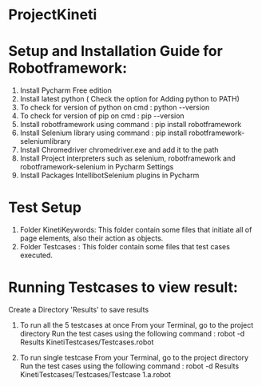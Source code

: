 # ProjectKineti
# Setup and Installation Guide for Robotframework: 
1. Install Pycharm Free edition
2. Install latest python ( Check the option for Adding python to PATH)
3. To check for version of python on cmd : python --version
4. To check for version of pip on cmd : pip --version
5. Install robotframework using command : pip install robotframework
6. Install Selenium library using command : pip install robotframework-seleniumlibrary
7. Install Chromedriver chromedriver.exe and add it to the path
8. Install Project interpreters such as selenium, robotframework and robotframework-selenium in Pycharm Settings
9. Install Packages IntellibotSelenium plugins in Pycharm

# Test Setup
1. Folder KinetiKeywords:
This folder contain some files that initiate all of page elements, also their action as objects.
2. Folder Testcases :
This folder contain some files that test cases executed.

# Running Testcases to view result:
Create a Directory 'Results' to save results

1. To run all the 5 testcases at once
From your Terminal, go to the project directory
Run the test cases using the following command : 
robot -d Results KinetiTestcases/Testcases.robot 

2. To run single testcase
From your Terminal, go to the project directory
Run the test cases using the following command : 
robot -d Results KinetiTestcases/Testcases/Testcase 1.a.robot

